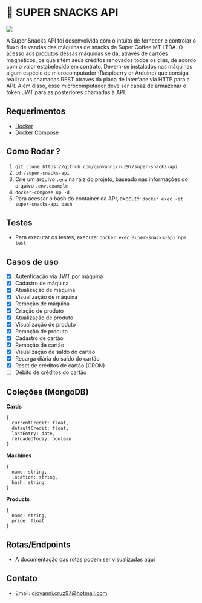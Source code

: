 # :cookie: SUPER SNACKS API

![](https://media.giphy.com/media/xT5LMW6nbTu8pUHZgA/giphy.gif)

A Super Snacks API foi desenvolvida com o intuito de fornecer e controlar o fluxo de vendas das máquinas de snacks da Super Coffee MT LTDA. O acesso aos produtos dessas máquinas se dá, através de cartões magnéticos, os quais têm seus créditos renovados todos os dias, de acordo com o valor estabelecido em contrato. Devem-se instalados nas máquinas algum espécie de microcomputador (Raspiberry or Arduino) que consiga realizar as chamadas REST através da placa de interface via HTTP para a API. Além disso, esse microcomputador deve ser capaz de armazenar o token JWT para as posteriores chamadas à API.

## Requerimentos

- [Docker](https://docs.docker.com/install/)
- [Docker Compose](https://docs.docker.com/compose/install/)

## Como Rodar ?

1. `git clone https://github.com/giovannicruz97/super-snacks-api`
2. `cd /super-snacks-api`
3. Crie um arquivo `.env` na raiz do projeto, baseado nas informações do arquivo `.env.example`
4. `docker-compose up -d`
5. Para acessar o bash do container da API, execute: `docker exec -it super-snacks-api bash`

## Testes

- Para executar os testes, execute: `docker exec super-snacks-api npm test`

## Casos de uso

- [x] Autenticação via JWT por máquina
- [x] Cadastro de máquina
- [x] Atualização de máquina
- [x] Visualização de máquina
- [x] Remoção de máquina
- [x] Criação de produto
- [x] Atualização de produto
- [x] Visualização de produto
- [x] Remoção de produto
- [x] Cadastro de cartão
- [x] Remoção de cartão
- [x] Visualização de saldo do cartão
- [x] Recarga diária do saldo do cartão
- [x] Reset de créditos de cartão (CRON)
- [ ] Débito de créditos do cartão

## Coleções (MongoDB)

**Cards**

```
{
  currentCredit: float,
  defaultCredit: float,
  lastEntry: date,
  reloadedToday: boolean
}
```

**Machines**

```
{
  name: string,
  location: string,
  hash: string
}
```

**Products**

```
{
  name: string,
  price: float
}
```

## Rotas/Endpoints

- A documentação das rotas podem ser visualizadas [aqui]('#')

## Contato

- Email: giovanni.cruz97@hotmail.com
